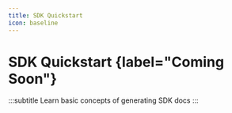 ```yaml
---
title: SDK Quickstart
icon: baseline
---
```


# SDK Quickstart {label="Coming Soon"}
:::subtitle
Learn basic concepts of generating SDK docs
:::